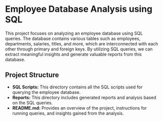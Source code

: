  # Employee Database Analysis using SQL
 
This project focuses on analyzing an employee database using SQL queries. The database contains various tables such as employees, departments, salaries, titles, and more, which are interconnected with each other through primary and foreign keys. By utilizing SQL queries, we can extract meaningful insights and generate valuable reports from this database. 
     
## Project Structure    
   
- **SQL Scripts:** This directory contains all the SQL scripts used for querying the employee database. 
- **Reports:** This directory includes generated reports and analysis based on the SQL queries.      
- **README.md:** Provides an overview of the project, instructions for running queries, and insights gained from the analysis.    
   
